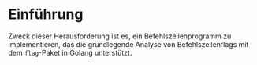 # Einführung

Zweck dieser Herausforderung ist es, ein Befehlszeilenprogramm zu implementieren, das die grundlegende Analyse von Befehlszeilenflags mit dem `flag`-Paket in Golang unterstützt.
